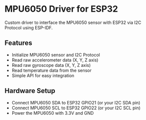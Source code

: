 # MPU6050 Driver for ESP32

Custom driver to interface the MPU6050 sensor with ESP32 via I2C Protocol using ESP-IDF.

## Features
- Initialize MPU6050 sensor and I2C Protocol
- Read raw accelerometer data (X, Y, Z axis)
- Read raw gyroscope data (X, Y, Z axis)
- Read temperature data from the sensor
- Simple API for easy integration

## Hardware Setup
- Connect MPU6050 SDA to ESP32 GPIO21 (or your I2C SDA pin)
- Connect MPU6050 SCL to ESP32 GPIO22 (or your I2C SCL pin)
- Power the MPU6050 with 3.3V and GND
